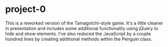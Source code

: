 # project-0
This is a reworked version of the Tamagotchi-style game. It's a little cleaner in presentation and includes some additional functionality using jQuery to hide and show elements. I've also reduced the JavaScript by a couple hundred lines by creating additional methods within the Penguin class.

